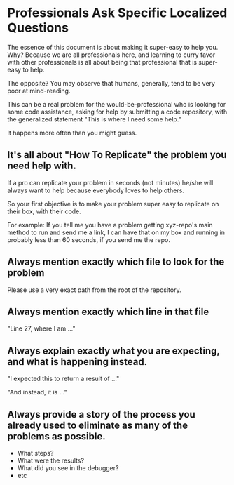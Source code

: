 # Professionals Ask Specific Localized Questions

The essence of this document is about making it super-easy to help you. Why? Because we are all professionals here, and learning to curry favor with other professionals is all about being that professional that is super-easy to help.

The opposite? You may observe that humans, generally, tend to be very poor at mind-reading. 

This can be a real problem for the would-be-professional who is looking for some code assistance, asking for help by submitting a code repository, with the generalized statement "This is where I need some help."

It happens more often than you might guess.

## It's all about "How To Replicate" the problem you need help with.

If a pro can replicate your problem in seconds (not minutes) he/she will always want to help because everybody loves to help others.

So your first objective is to make your problem super easy to replicate on their box, with their code.

For example: If you tell me you have a problem getting xyz-repo's main method to run and send me a link, I can have that on my box and running in probably less than 60 seconds, if you send me the repo.

## Always mention exactly which file to look for the problem

Please use a very exact path from the root of the repository.

## Always mention exactly which line in that file

"Line 27, where I am ..."

## Always explain exactly what you are expecting, and what is happening instead.

"I expected this to return a result of ..."

"And instead, it is ..."

## Always provide a story of the process you already used to eliminate as many of the problems as possible.

- What steps?
- What were the results?
- What did you see in the debugger?
- etc